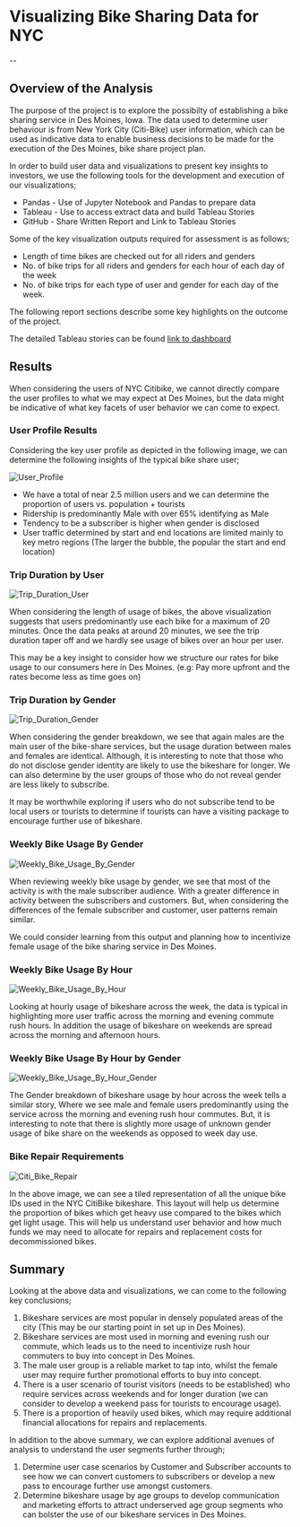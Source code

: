 # Visualizing Bike Sharing Data for NYC
--
## Overview of the Analysis

The purpose of the project is to explore the possibilty of establishing a bike sharing service in Des Moines, Iowa. The data used to determine user behaviour is from New York City (Citi-Bike) user information, which can be used as indicative data to enable business decisions to be made for the execution of the Des Moines, bike share project plan.

In order to build user data and visualizations to present key insights to investors, we use the following tools for the development and execution of our visualizations;

* Pandas - Use of Jupyter Notebook and Pandas to prepare data
* Tableau - Use to access extract data and build Tableau Stories
* GitHub - Share Written Report and Link to Tableau Stories

Some of the key visualization outputs required for assessment is as follows;

* Length of time bikes are checked out for all riders and genders
* No. of bike trips for all riders and genders for each hour of each day of the week
* No. of bike trips for each type of user and gender for each day of the week.

The following report sections describe some key highlights on the outcome of the project.

The detailed Tableau stories can be found [link to dashboard](https://public.tableau.com/app/profile/jude.sahabandu/viz/NYC_CitiBike_Challenge_16704446768330/NYCCitiBikeChallenge "link to dashboard")

## Results

When considering the users of NYC Citibike, we cannot directly compare the user profiles to what we may expect at Des Moines, but the data might be indicative of what key facets of user behavior we can come to expect.

### User Profile Results

Considering the key user profile as depicted in the following image, we can determine the following insights of the typical bike share user;

![User_Profile](/Images/User_Profile.png)

* We have a total of near 2.5 million users and we can determine the proportion of users vs. population + tourists
* Ridership is predominantly Male with over 65% identifying as Male
* Tendency to be a subscriber is higher when gender is disclosed
* User traffic determined by start and end locations are limited mainly to key metro regions (The larger the bubble, the popular the start and end location)

### Trip Duration by User

![Trip_Duration_User](/Images/Trip_Duration_User.png)

When considering the length of usage of bikes, the above visualization suggests that users predominantly use each bike for a maximum of 20 minutes. Once the data peaks at around 20 minutes, we see the trip duration taper off and we hardly see usage of bikes over an hour per user.

This may be a key insight to consider how we structure our rates for bike usage to our consumers here in Des Moines. (e.g: Pay more upfront and the rates become less as time goes on)

### Trip Duration by Gender

![Trip_Duration_Gender](/Images/Trip_Duration_Gender.png)

When considering the gender breakdown, we see that again males are the main user of the bike-share services, but the usage duration between males and females are identical. Although, it is interesting to note that those who do not disclose gender identity are likely to use the bikeshare for longer. We can also determine by the user groups of those who do not reveal gender are less likely to subscribe.

It may be worthwhile exploring if users who do not subscribe tend to be local users or tourists to determine if tourists can have a visiting package to encourage further use of bikeshare.

### Weekly Bike Usage By Gender

![Weekly_Bike_Usage_By_Gender](/Images/Weekly_Bike_Usage_By_Gender.png)

When reviewing weekly bike usage by gender, we see that most of the activity is with the male subscriber audience. With a greater difference in activity between the subscribers and customers. But, when considering the differences of the female subscriber and customer, user patterns remain similar.

We could consider learning from this output and planning how to incentivize female usage of the bike sharing service in Des Moines.

### Weekly Bike Usage By Hour

![Weekly_Bike_Usage_By_Hour](/Images/Weekly_Bike_Usage_By_Hour.png)

Looking at hourly usage of bikeshare across the week, the data is typical in highlighting more user traffic across the morning and evening commute rush hours. In addition the usage of bikeshare on weekends are spread across the morning and afternoon hours.

### Weekly Bike Usage By Hour by Gender

![Weekly_Bike_Usage_By_Hour_Gender](/Images/Weekly_Bike_Usage_By_Hour_Gender.png)

The Gender breakdown of bikeshare usage by hour across the week tells a similar story, Where we see male and female users predominantly using the service across the morning and evening rush hour commutes. But, it is interesting to note that there is slightly more usage of unknown gender usage of bike share on the weekends as opposed to week day use.

### Bike Repair Requirements

![Citi_Bike_Repair](/Images/Citi_Bike_Repair.png)

In the above image, we can see a tiled representation of all the unique bike IDs used in the NYC CitiBike bikeshare. This layout will help us determine the proportion of bikes which get heavy use compared to the bikes which get light usage. This will help us understand user behavior and how much funds we may need to allocate for repairs and replacement costs for decommissioned bikes.

## Summary

Looking at the above data and visualizations, we can come to the following key conclusions;

1. Bikeshare services are most popular in densely populated areas of the city (This may be our starting point in set up in Des Moines).
2. Bikeshare services are most used in morning and evening rush our commute, which leads us to the need to incentivize rush hour commuters to buy into concept in Des Moines.
3. The male user group is a reliable market to tap into, whilst the female user may require further promotional efforts to buy into concept.
4. There is a user scenario of tourist visitors (needs to be established) who require services across weekends and for longer duration (we can consider to develop a weekend pass for tourists to encourage usage).
5. There is a proportion of heavily used bikes, which may require additional financial allocations for repairs and replacements.

In addition to the above summary, we can explore additional avenues of analysis to understand the user segments further through;

1. Determine user case scenarios by Customer and Subscriber accounts to see how we can convert customers to subscribers or develop a new pass to encourage further use amongst customers.
2. Determine bikeshare usage by age groups to develop communication and marketing efforts to attract underserved age group segments who can bolster the use of our bikeshare services in Des Moines.